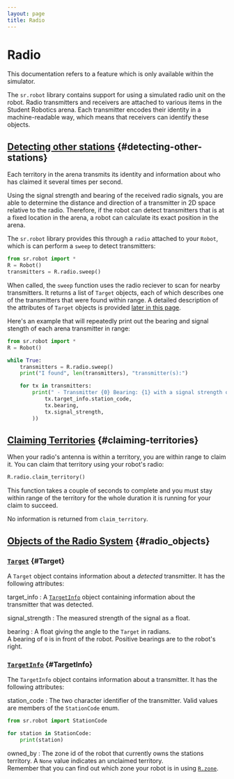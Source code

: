 ```yaml
---
layout: page
title: Radio
---
```


# Radio

<div class="info">
This documentation refers to a feature which is only available within the simulator.
</div>

The `sr.robot` library contains support for using a simulated radio unit on the robot.
Radio transmitters and receivers are attached to various items in the Student Robotics arena.
Each transmitter encodes their identity in a machine-readable way, which means that receivers can identify these objects.

## [Detecting other stations](#detecting-other-stations) {#detecting-other-stations}

Each territory in the arena transmits its identity and information about who has
claimed it several times per second.

Using the signal strength and bearing of the received radio signals, you are able to
determine the distance and direction of a transmitter in 2D space relative to
the radio. Therefore, if the robot can detect transmitters that is at a fixed
location in the arena, a robot can calculate its exact position in the arena.

The `sr.robot` library provides this through a `radio` attached to your `Robot`,
which is can perform a `sweep` to detect transmitters:

~~~~~ python
from sr.robot import *
R = Robot()
transmitters = R.radio.sweep()
~~~~~

When called, the `sweep` function uses the radio reciever to scan for nearby transmitters.
It returns a list of `Target` objects, each of which describes one of the transmitters that were found within range.
A detailed description of the attributes of `Target` objects is provided [later in this page](#Target).

Here's an example that will repeatedly print out the bearing and signal stength of each arena transmitter in range:

~~~~~ python
from sr.robot import *
R = Robot()

while True:
    transmitters = R.radio.sweep()
    print("I found", len(transmitters), "transmitter(s):")

    for tx in transmitters:
        print(" - Transmitter {0} Bearing: {1} with a signal strength of {2}".format(
            tx.target_info.station_code,
            tx.bearing,
            tx.signal_strength,
        ))
~~~~~

## [Claiming Territories](#claiming-territories) {#claiming-territories}

When your radio's antenna is within a territory, you are within range to claim it.
You can claim that territory using your robot's radio:

~~~~ python
R.radio.claim_territory()
~~~~

This function takes a couple of seconds to complete and you must stay within
range of the territory for the whole duration it is running for your claim to
succeed.

No information is returned from `claim_territory`.

## [Objects of the Radio System](#radio_objects) {#radio_objects}

### [`Target`](#Target) {#Target}

A `Target` object contains information about a _detected_ transmitter.
It has the following attributes:

target_info
: A [`TargetInfo`](#TargetInfo) object containing information about the transmitter that was detected.

signal_strength
: The measured strength of the signal as a float.

bearing
: A float giving the angle to the `Target` in radians.
  <br>
  A bearing of `0` is in front of the robot. Positive bearings are to the robot's right.

### [`TargetInfo`](#TargetInfo) {#TargetInfo}

The `TargetInfo` object contains information about a transmitter.
It has the following attributes:

station_code
: The two character identifier of the transmitter.
  Valid values are members of the `StationCode` enum.
  ~~~~~ python
  from sr.robot import StationCode

  for station in StationCode:
      print(station)
  ~~~~~

owned_by
: The zone id of the robot that currently owns the stations territory. A `None` value indicates an unclaimed territory.
  <br>
  Remember that you can find out which zone your robot is in using <a href="/docs/programming/sr/#OtherRobotAttributes"><code>R.zone</code></a>.
